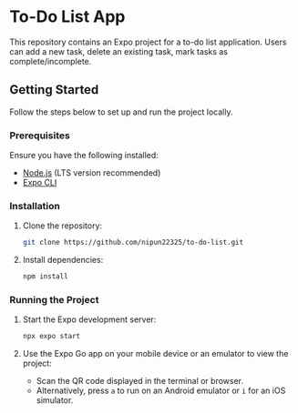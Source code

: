# To-Do List App

This repository contains an Expo project for a to-do list application.
Users can add a new task, delete an existing task, mark tasks as complete/incomplete.

## Getting Started

Follow the steps below to set up and run the project locally.

### Prerequisites

Ensure you have the following installed:
- [Node.js](https://nodejs.org/) (LTS version recommended)
- [Expo CLI](https://docs.expo.dev/get-started/installation/)

### Installation

1. Clone the repository:
   ```bash
   git clone https://github.com/nipun22325/to-do-list.git
   ```

2. Install dependencies:
   ```bash
   npm install
   ```

### Running the Project

1. Start the Expo development server:
   ```bash
   npx expo start
   ```

2. Use the Expo Go app on your mobile device or an emulator to view the project:
   - Scan the QR code displayed in the terminal or browser.
   - Alternatively, press `a` to run on an Android emulator or `i` for an iOS simulator.
